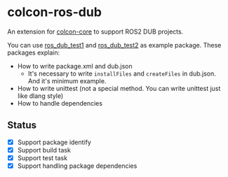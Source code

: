 # colcon-ros-dub

An extension for [colcon-core](https://github.com/colcon/colcon-core) to support ROS2 DUB projects.

You can use [ros_dub_test1](test/ros_dub_test1) and [ros_dub_test2](test/ros_dub_test2) as example package. These packages explain:

- How to write package.xml and dub.json
    - It's necessary to write `installFiles` and `createFiles` in dub.json. And it's minimum example.
- How to write unittest (not a special method. You can write unittest just like dlang style)
- How to handle dependencies

## Status

- [x] Support package identify
- [x] Support build task
- [x] Support test task
- [x] Support handling package dependencies

